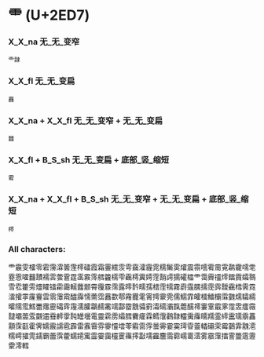 # ⻗ (U+2ED7) 

### X_X_na 无_无_变窄
`⻗霴`

### X_X_fl 无_无_变扁
`䨺`

### X_X_na + X_X_fl 无_无_变窄 + 无_无_变扁
`䨻`

### X_X_fl + B_S_sh 无_无_变扁 + 底部_竖_缩短
`䨖`

### X_X_na + X_X_fl + B_S_sh 无_无_变窄 + 无_无_变扁 + 底部_竖_缩短
`㯪`

### All characters:
⻗䨳雯㰌零雼霶瀮䉙䨟㯪礌霞霜霻繧䨏雩靎瀖霾雿穤䰑雵㸌震霛㘊䨖霌䨘鹴靇嚅䨋霯䨚嚯䨻靅襦䨐蕓䨢霆䨡霚霗艝籱檽雫靏樗霬嫮䨙䨭謣獳礭櫺⻗霭霽䄥燯鐳霣孀䴇雪䨎籗雱爧矐镭霦霷轜虂颥霄䨱霡霈露㬡霒㽭孺橒霔㹘霧霨䨤臑擩霃霠靉靍樰需霓㵢攉雽霳靊雲䨒䨵䬠醽䨩懦薷霑䨺㱋鄠霿龗雮䨝摴靀䨌儒鱬霏皬檑鱩欛䨬䰱燸驦繻曤隭霐鱈䍣䨸靂礵䨧䨪濡臛鸘䞕霱䇕酃霤䨲骦䨴灀礝灞霼蘎醹䙥霋䨣霵雺霪雴癗霺靆壩蘦雭䚖䢮䨮䴫䨗霕罎壜電靈䨛雳䌮膤靌癨霖鳕霮鸖霴䡿䨑䨯曘羺霊䌢靁瓀䨜靐顬霂㽌霍霁嬬霰譳雹霹雷䨶霫雰䨫㦭墵蕶䨷䨓䨕曇䨦霎霙㻬雸䖅䡼䃻雬霉䴒䨍䰰㵡糯嶀㺢䨔鑐霸蕾霟藿蠕䥤䨞霝孁靄欞䨥䨹㩕㪮壖靃麢霘霩嶿䨠澐雾霢䨰擂霅䉹䨨靋霥澪轌
